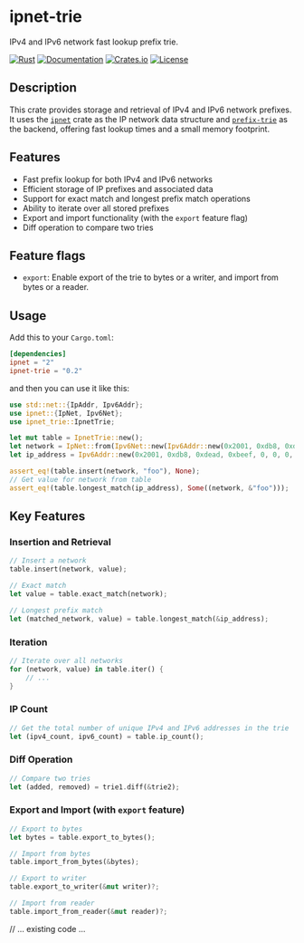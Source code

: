 ipnet-trie
========

IPv4 and IPv6 network fast lookup prefix trie.

[![Rust](https://github.com/bgpkit/ipnet-trie/actions/workflows/rust.yml/badge.svg)](https://github.com/bgpkit/ipnet-trie/actions/workflows/rust.yml)
[![Documentation](https://docs.rs/ipnet-trie/badge.svg)](https://docs.rs/ipnet-trie)
[![Crates.io](https://img.shields.io/crates/v/ipnet-trie.svg)](https://crates.io/crates/ipnet-trie)
[![License](https://img.shields.io/crates/l/ipnet-trie)](https://raw.githubusercontent.com/bgpkit/ipnet-trie/master/LICENSE)

## Description

This crate provides storage and retrieval of IPv4 and IPv6 network prefixes. It uses the [`ipnet`](https://docs.rs/ipnet/latest/ipnet/) crate as the IP network data structure and [`prefix-trie`](https://github.com/tiborschneider/prefix-trie) as the backend, offering fast lookup times and a small memory footprint.

## Features

- Fast prefix lookup for both IPv4 and IPv6 networks
- Efficient storage of IP prefixes and associated data
- Support for exact match and longest prefix match operations
- Ability to iterate over all stored prefixes
- Export and import functionality (with the `export` feature flag)
- Diff operation to compare two tries

## Feature flags

- `export`: Enable export of the trie to bytes or a writer, and import from bytes or a reader.

## Usage

Add this to your `Cargo.toml`:

```toml
[dependencies]
ipnet = "2"
ipnet-trie = "0.2"
```

and then you can use it like this:

```rust
use std::net::{IpAddr, Ipv6Addr};
use ipnet::{IpNet, Ipv6Net};
use ipnet_trie::IpnetTrie;

let mut table = IpnetTrie::new();
let network = IpNet::from(Ipv6Net::new(Ipv6Addr::new(0x2001, 0xdb8, 0xdead, 0xbeef, 0, 0, 0, 0), 64).unwrap());
let ip_address = Ipv6Addr::new(0x2001, 0xdb8, 0xdead, 0xbeef, 0, 0, 0, 0x1);

assert_eq!(table.insert(network, "foo"), None);
// Get value for network from table
assert_eq!(table.longest_match(ip_address), Some((network, &"foo")));
```

## Key Features

### Insertion and Retrieval

```rust
// Insert a network
table.insert(network, value);

// Exact match
let value = table.exact_match(network);

// Longest prefix match
let (matched_network, value) = table.longest_match(&ip_address);
```

### Iteration

```rust
// Iterate over all networks
for (network, value) in table.iter() {
    // ...
}
```

### IP Count

```rust
// Get the total number of unique IPv4 and IPv6 addresses in the trie
let (ipv4_count, ipv6_count) = table.ip_count();
```

### Diff Operation

```rust
// Compare two tries
let (added, removed) = trie1.diff(&trie2);
```

### Export and Import (with `export` feature)

```rust
// Export to bytes
let bytes = table.export_to_bytes();

// Import from bytes
table.import_from_bytes(&bytes);

// Export to writer
table.export_to_writer(&mut writer)?;

// Import from reader
table.import_from_reader(&mut reader)?;
```

// ... existing code ...
```